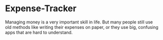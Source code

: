 # Expense-Tracker
Managing money is a very important skill in life. But many people still use old methods like writing their expenses on paper, or they use big, confusing apps that are hard to understand.
